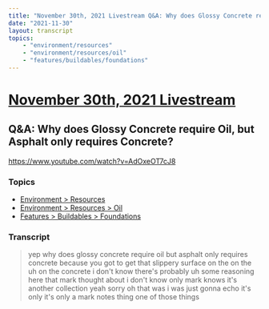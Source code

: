 ```yaml
---
title: "November 30th, 2021 Livestream Q&A: Why does Glossy Concrete require Oil, but Asphalt only requires Concrete?"
date: "2021-11-30"
layout: transcript
topics:
    - "environment/resources"
    - "environment/resources/oil"
    - "features/buildables/foundations"
---
```

# [November 30th, 2021 Livestream](../2021-11-30.md)
## Q&A: Why does Glossy Concrete require Oil, but Asphalt only requires Concrete?
https://www.youtube.com/watch?v=AdOxeOT7cJ8

### Topics
* [Environment > Resources](../topics/environment/resources.md)
* [Environment > Resources > Oil](../topics/environment/resources/oil.md)
* [Features > Buildables > Foundations](../topics/features/buildables/foundations.md)

### Transcript

> yep why does glossy concrete require oil but asphalt only requires concrete because you got to get that slippery surface on the on the uh on the concrete i don't know there's probably uh some reasoning here that mark thought about i don't know only mark knows it's another collection yeah sorry oh that was i was just gonna echo it's only it's only a mark notes thing one of those things
